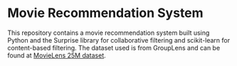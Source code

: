 # Movie Recommendation System
This repository contains a movie recommendation system built using Python and the Surprise library for collaborative filtering and scikit-learn for content-based filtering. The dataset used is from GroupLens and can be found at [MovieLens 25M dataset](https://grouplens.org/datasets/movielens/25m/).
